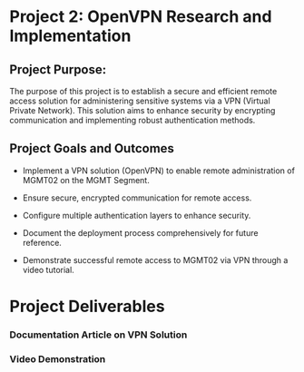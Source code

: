 # Project 2: OpenVPN Research and Implementation

## Project Purpose: 
The purpose of this project is to establish a secure and efficient remote access solution for administering sensitive systems via a VPN (Virtual Private Network). This solution aims to enhance security by encrypting communication and implementing robust authentication methods.

## Project Goals and Outcomes

* Implement a VPN solution (OpenVPN) to enable remote administration of MGMT02 on the MGMT Segment.

* Ensure secure, encrypted communication for remote access.

* Configure multiple authentication layers to enhance security.

* Document the deployment process comprehensively for future reference.

* Demonstrate successful remote access to MGMT02 via VPN through a video tutorial.

# Project Deliverables 

### Documentation Article on VPN Solution

### Video Demonstration

